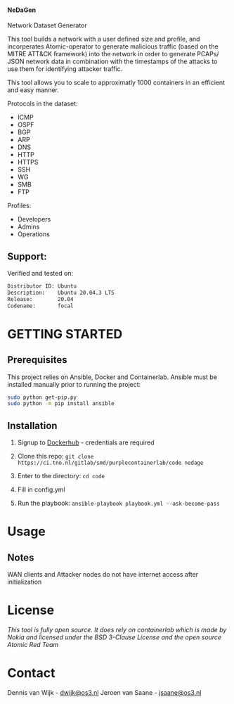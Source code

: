 #### NeDaGen
Network Dataset Generator

This tool builds a network with a user defined size and profile, and incorperates Atomic-operator to generate malicious traffic (based on the MITRE ATT&CK framework) into the network in order to generate PCAPs/ JSON network data in combination with the timestamps of the attacks to use them for identifying attacker traffic.

This tool allows you to scale to approximatly 1000 containers in an efficient and easy manner.

Protocols in the dataset:
- ICMP
- OSPF
- BGP
- ARP
- DNS
- HTTP
- HTTPS
- SSH
- WG
- SMB
- FTP

Profiles:
- Developers
- Admins
- Operations

## Support: 
Verified and tested on:
```bash
Distributor ID: Ubuntu
Description:    Ubuntu 20.04.3 LTS
Release:        20.04
Codename:       focal
```

# GETTING STARTED

## Prerequisites
This project relies on Ansible, Docker and Containerlab. Ansible must be installed manually prior to running the project:
```bash
sudo python get-pip.py
sudo python -m pip install ansible
```

## Installation
1. Signup to [Dockerhub](https://hub.docker.com/) - credentials are required

2. Clone this repo:
```git clone https://ci.tno.nl/gitlab/smd/purplecontainerlab/code nedage```

3. Enter to the directory:
```cd code```

4. Fill in config.yml

5. Run the playbook:
```ansible-playbook playbook.yml --ask-become-pass```


# Usage


## Notes
WAN clients and Attacker nodes do not have internet access after initialization



# License
*This tool is fully open source. It does rely on containerlab which is made by Nokia and licensed under the BSD 3-Clause License and the open source Atomic Red Team*



# Contact
Dennis van Wijk - dwijk@os3.nl
Jeroen van Saane - jsaane@os3.nl



